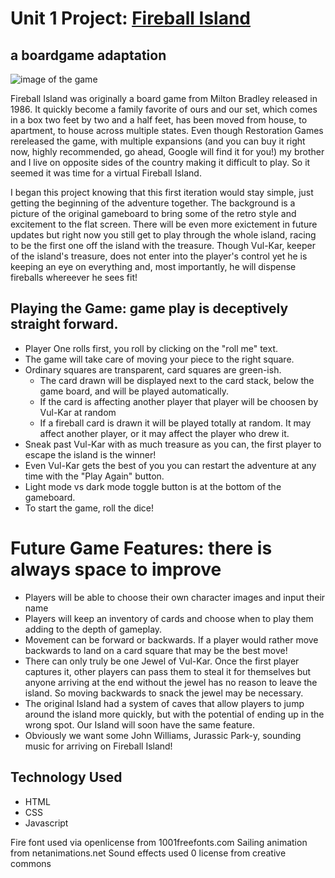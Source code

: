 # Unit 1 Project: [Fireball Island](https://fireball-island-the-virtual-boardgame.netlify.app)<br>
## a boardgame adaptation

![image of the game](https://imgur.com/IAdTkIz.png)

Fireball Island was originally a board game from Milton Bradley released in 1986.  It quickly become a family favorite of ours and our set, which comes in a box two feet by two and a half feet, has been moved from house, to apartment, to house across multiple states. Even though Restoration Games rereleased the game, with multiple expansions (and you can buy it right now, highly recommended, go ahead, Google will find it for you!) my brother and I live on opposite sides of the country making it difficult to play. So it seemed it was time for a virtual Fireball Island. 

I began this project knowing that this first iteration would stay simple, just getting the beginning of the adventure together. 
The background is a picture of the original gameboard to bring some of the retro style and excitement to the flat screen.  There
will be even more exictement in future updates but right now you still get to play through the whole island, racing to be the first
one off the island with the treasure. Though Vul-Kar, keeper of the island's treasure, does not enter into the player's control yet
he is keeping an eye on everything and, most importantly, he will dispense fireballs whereever he sees fit!


## Playing the Game: game play is deceptively straight forward.  
- Player One rolls first, you roll by clicking on the "roll me" text.
- The game will take care of moving your piece to the right square. 
- Ordinary squares are transparent, card squares are green-ish.
  - The card drawn will be displayed next to the card stack, below the game board, and will be played automatically.
  - If the card is affecting another player that player will be choosen by Vul-Kar at random
  - If a fireball card is drawn it will be played totally at random. It may affect another player, or it may affect the player who drew it.
- Sneak past Vul-Kar with as much treasure as you can, the first player to escape the island is the winner!
- Even Vul-Kar gets the best of you you can restart the adventure at any time with the "Play Again" button.
- Light mode vs dark mode toggle button is at the bottom of the gameboard.
- To start the game, roll the dice!


# Future Game Features: there is always space to improve
- Players will be able to choose their own character images and input their name
- Players will keep an inventory of cards and choose when to play them adding to the depth of gameplay.
- Movement can be forward or backwards. If a player would rather move backwards to land on a card square that may be the best move!
- There can only truly be one Jewel of Vul-Kar. Once the first player captures it, other players can pass them to steal it for themselves
  but anyone arriving at the end without the jewel has no reason to leave the island. So moving backwards to snack the jewel may be necessary.
- The original Island had a system of caves that allow players to jump around the island more quickly, but with the potential of ending up in 
  the wrong spot. Our Island will soon have the same feature. 
- Obviously we want some John Williams, Jurassic Park-y, sounding music for arriving on Fireball Island!

## Technology Used
- HTML
- CSS
- Javascript

Fire font used via openlicense from 1001freefonts.com
Sailing animation from netanimations.net
Sound effects used 0 license from creative commons